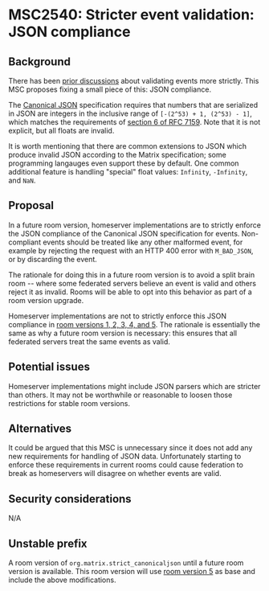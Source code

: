 # MSC2540: Stricter event validation: JSON compliance

## Background

There has been [prior discussions](https://github.com/matrix-org/matrix-doc/issues/1646)
about validating events more strictly. This MSC proposes fixing a small piece of
this: JSON compliance.

The [Canonical JSON](https://matrix.org/docs/spec/appendices#canonical-json)
specification requires that numbers that are serialized in JSON are integers in
the inclusive range of `[-(2^53) + 1, (2^53) - 1]`, which matches the requirements of
[section 6 of RFC 7159](https://tools.ietf.org/html/rfc7159). Note that it is
not explicit, but all floats are invalid.

It is worth mentioning that there are common extensions to JSON which produce 
invalid JSON according to the Matrix specification; some programming langauges
even support these by default. One common additional feature is handling
"special" float values: `Infinity`, `-Infinity`, and `NaN`.


## Proposal

In a future room version, homeserver implementations are to strictly enforce
the JSON compliance of the Canonical JSON specification for events.
Non-compliant events should be treated like any other malformed event, 
for example by rejecting the request with an HTTP 400 error with `M_BAD_JSON`,
or by discarding the event.

The rationale for doing this in a future room version is to avoid a split brain
room -- where some federated servers believe an event is valid and others reject
it as invalid. Rooms will be able to opt into this behavior as part of a room
version upgrade.

Homeserver implementations are not to strictly enforce this JSON compliance in
[room versions 1, 2, 3, 4, and 5](https://matrix.org/docs/spec/#complete-list-of-room-versions).
The rationale is essentially the same as why a future room version is necessary:
this ensures that all federated servers treat the same events as valid.


## Potential issues

Homeserver implementations might include JSON parsers which are stricter than
others. It may not be worthwhile or reasonable to loosen those restrictions for
stable room versions. 


## Alternatives

It could be argued that this MSC is unnecessary since it does not add any new
requirements for handling of JSON data. Unfortunately starting to enforce these 
requirements in current rooms could cause federation to break as homeservers
will disagree on whether events are valid.


## Security considerations

N/A


## Unstable prefix

A room version of `org.matrix.strict_canonicaljson` until a future room version
is available. This room version will use
[room version 5](https://matrix.org/docs/spec/rooms/v5) as base and include the
above modifications.
